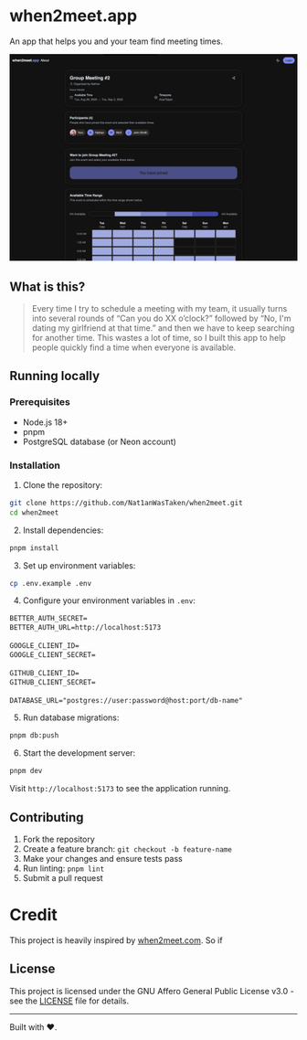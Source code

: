 # when2meet.app

An app that helps you and your team find meeting times.

![thumbnail](/static/thumbnail.png)

## What is this?

> Every time I try to schedule a meeting with my team, it usually turns into several rounds of “Can you do XX o’clock?” followed by “No, I'm dating my girlfriend at that time.” and then we have to keep searching for another time. This wastes a lot of time, so I built this app to help people quickly find a time when everyone is available.

## Running locally

### Prerequisites

- Node.js 18+
- pnpm
- PostgreSQL database (or Neon account)

### Installation

1. Clone the repository:

```bash
git clone https://github.com/Nat1anWasTaken/when2meet.git
cd when2meet
```

2. Install dependencies:

```bash
pnpm install
```

3. Set up environment variables:

```bash
cp .env.example .env
```

4. Configure your environment variables in `.env`:

```env
BETTER_AUTH_SECRET=
BETTER_AUTH_URL=http://localhost:5173

GOOGLE_CLIENT_ID=
GOOGLE_CLIENT_SECRET=

GITHUB_CLIENT_ID=
GITHUB_CLIENT_SECRET=

DATABASE_URL="postgres://user:password@host:port/db-name"

```

5. Run database migrations:

```bash
pnpm db:push
```

6. Start the development server:

```bash
pnpm dev
```

Visit `http://localhost:5173` to see the application running.

## Contributing

1. Fork the repository
2. Create a feature branch: `git checkout -b feature-name`
3. Make your changes and ensure tests pass
4. Run linting: `pnpm lint`
5. Submit a pull request

# Credit

This project is heavily inspired by [when2meet.com](https://when2meet.com). So if

## License

This project is licensed under the GNU Affero General Public License v3.0 - see the [LICENSE](LICENSE) file for details.

---

Built with ❤️.
